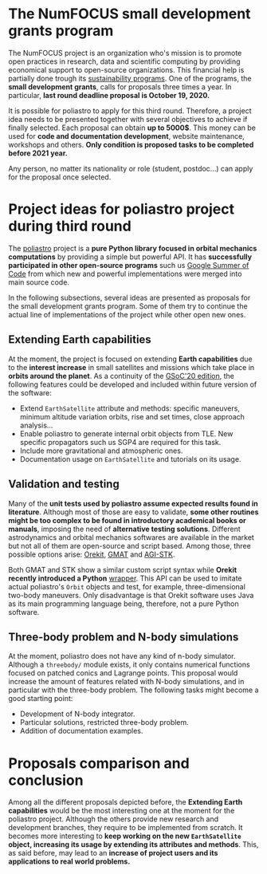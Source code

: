 The NumFOCUS small development grants program
=============================================

The NumFOCUS project is an organization who's mission is to promote open
practices in research, data and scientific computing by providing economical
support to open-source organizations. This financial help is partially done
trough its [sustainability
programs](https://numfocus.org/programs/sustainability). One of the programs,
the **small development grants**, calls for proposals three times a year. In
particular, **last round deadline proposal is October 19, 2020.** 

It is possible for poliastro to apply for this third round. Therefore, a project
idea needs to be presented together with several objectives to achieve if
finally selected. Each proposal can obtain **up to $5000\$$**. This money can be
used for **code and documentation development**, website maintenance, workshops
and others.  **Only condition is proposed tasks to be completed before 2021
year.**

Any person, no matter its nationality or role (student, postdoc...) can apply
for the proposal once selected.


Project ideas for poliastro project during third round
======================================================

The [poliastro](https://github.com/poliastro/poliastro/) project is a **pure
Python library focused in orbital mechanics computations** by providing a simple
but powerful API. It has **successfully participated  in other open-source
programs** such us [Google Summer of Code](https://summerofcode.withgoogle.com/)
from which new and powerful implementations were merged into main source code.

In the following subsections, several ideas are presented as proposals for the
small development grants program. Some of them try to continue the actual line
of implementations of the project while other open new ones.


Extending Earth capabilities
----------------------------

At the moment, the project is focused on extending **Earth capabilities** due to
the **interest increase** in small satellites and missions which take place in
**orbits around the planet**. As a continuity of the [GSoC'20
edition](https://summerofcode.withgoogle.com/dashboard/project/6624764354887680/overview/),
the following features could be developed and included within future version of
the software:

* Extend `EarthSatellite` attribute and methods: specific maneuvers, minimum
  altitude variation orbits, rise and set times, close approach analysis...
* Enable poliastro to generate internal orbit objects from TLE. New specific
  propagators such us SGP4 are required for this task.
* Include more gravitational and atmospheric ones.
* Documentation usage on `EarthSatellite` and tutorials on its usage.


Validation and testing
----------------------

Many of the **unit tests used by poliastro assume expected results found in
literature**. Although most of those are easy to validate, **some other routines
might be too complex to be found in introductory academical books or manuals**,
imposing the need of **alternative testing solutions**. Different astrodynamics
and orbital mechanics softwares are available in the market but not all of them
are open-source and script based. Among those, three possible options arise:
[Orekit](https://www.orekit.org/),
[GMAT](https://sourceforge.net/projects/gmat/) and
[AGI-STK](https://www.agi.com/products/stk).

Both GMAT and STK show a similar custom script syntax while **Orekit recently
introduced a Python**
[wrapper](https://gitlab.orekit.org/orekit-labs/python-wrapper/-/wikis/installation).
This API can be used to imitate actual poliastro's `Orbit` objects and test, for
example, three-dimensional two-body maneuvers. Only disadvantage is that Orekit
software uses Java as its main programming language being, therefore, not a pure
Python software.


Three-body problem and N-body simulations
-----------------------------------------

At the moment, poliastro does not have any kind of n-body simulator. Although a
`threebody/` module exists, it only contains numerical functions focused on
patched conics and Lagrange points. This proposal would increase the amount of
features related with N-body simulations, and in particular with the three-body
problem. The following tasks might become a good starting point:

* Development of N-body integrator.
* Particular solutions, restricted three-body problem.
* Addition of documentation examples.


Proposals comparison and conclusion
===================================

Among all the different proposals depicted before, the **Extending Earth
capabilities** would be the most interesting one at the moment for the poliastro
project. Although the others provide new research and development branches, they
require to be implemented from scratch. It becomes more interesting to **keep
working on the new `EarthSatellite` object, increasing its usage by extending
its attributes and methods**. This, as said before, may lead to an **increase of
project users and its applications to real world problems.**
